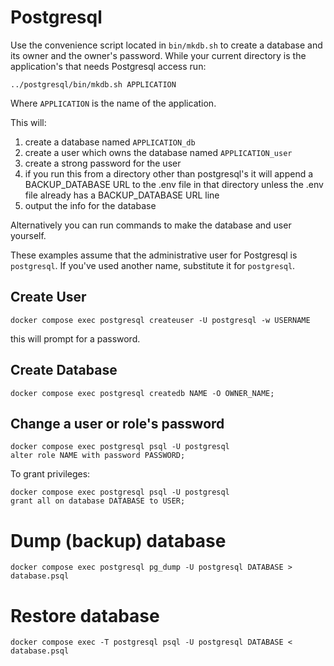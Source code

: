 # Postgresql

Use the convenience script located in `bin/mkdb.sh` to create a database and its owner and the owner's password. While your current directory is the application's that needs Postgresql access run:

```
../postgresql/bin/mkdb.sh APPLICATION
```

Where `APPLICATION` is the name of the application.

This will:
1. create a database named `APPLICATION_db`
2. create a user which owns the database named `APPLICATION_user`
3. create a strong password for the user
4. if you run this from a directory other than postgresql's it will append a BACKUP_DATABASE URL to the .env file in that directory unless the .env file already has a BACKUP_DATABASE URL line
5. output the info for the database

Alternatively you can run commands to make the database and user yourself.


These examples assume that the administrative user for Postgresql is `postgresql`. If you've used another name, substitute it for `postgresql`.

## Create User

```
docker compose exec postgresql createuser -U postgresql -w USERNAME
```
this will prompt for a password.


## Create Database
```
docker compose exec postgresql createdb NAME -O OWNER_NAME;
```

##  Change a user or role's password
```
docker compose exec postgresql psql -U postgresql
alter role NAME with password PASSWORD;
```

To grant privileges:
```
docker compose exec postgresql psql -U postgresql
grant all on database DATABASE to USER;
```

# Dump (backup) database
```
docker compose exec postgresql pg_dump -U postgresql DATABASE > database.psql
```

# Restore database
```
docker compose exec -T postgresql psql -U postgresql DATABASE < database.psql
```


